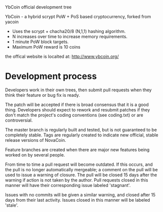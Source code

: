 YbCoin official development tree

YbCoin - a hybrid scrypt PoW + PoS based cryptocurrency, forked from yacoin

* Uses the scrypt + chacha20/8 (N,1,1) hashing algorithm.
* N increases over time to increase memory requirements.
* 1 minute PoW block targets.
* Maximum PoW reward is 10 coins

the offical website is localted at:
http://www.ybcoin.org/

Development process
===========================

Developers work in their own trees, then submit pull requests when
they think their feature or bug fix is ready.

The patch will be accepted if there is broad consensus that it is a
good thing.  Developers should expect to rework and resubmit patches
if they don't match the project's coding conventions (see coding.txt)
or are controversial.

The master branch is regularly built and tested, but is not guaranteed
to be completely stable. Tags are regularly created to indicate new
official, stable release versions of NovaCoin.

Feature branches are created when there are major new features being
worked on by several people.

From time to time a pull request will become outdated. If this occurs, and
the pull is no longer automatically mergeable; a comment on the pull will
be used to issue a warning of closure. The pull will be closed 15 days
after the warning if action is not taken by the author. Pull requests closed
in this manner will have their corresponding issue labeled 'stagnant'.

Issues with no commits will be given a similar warning, and closed after
15 days from their last activity. Issues closed in this manner will be 
labeled 'stale'.

